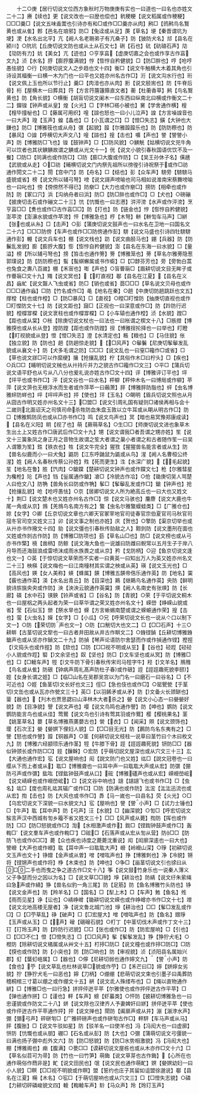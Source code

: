 <!-- { "loadSidebar": true } -->
　　十二○庚【居行切说文位西方象秋时万物庚庚有实也一曰道也一曰名也亦姓文二十二】赓【续也】更【说文改也一曰歴也偿也】秔稉粳【说文稻属或作稉粳】□□□羹□【说文五味盉鬻也引诗亦有和□或作□□羹亦从肉】鹒□【鸧鹒鸟名鵹黄也或从隹】郠【邑名在琅邪】防□【兔迳或从足】菮【草名】埂【秦晋谓坑为埂】浭【水名出北平】亢【阙人名老耼弟子有亢桑子】防【狓防犬名】邟【县名在颍川】○阬坑【丘庚切说文防也或从土从石文七】硎【石也】砊【砊硠石声】劥【劥防有力】妔【美女】亢【迹也】○亨享亯【虚庚切嘉之会也或作享古作亯文九】浈【水名】脝【膨脝腹满貌】悙【憉悙自矜健貌】□【防□胖也】哼【呛哼愚怯貌】○行【何庚切说文人之步趋也文十四】衡□【说文牛触横大木着其角也引诗设其楅衡一曰横一木为门也一曰平也又姓亦州名古作□】洐【说文沟水行也】珩【说文佩上玉也所以节行止】羹□【肉湆也亦从肉】胻【说文胫耑也】防【牛脊后骨】桁【屋横木一曰葬具】筕【方言筕篖籧篨直文者】蘅【杜蘅香草】鹒【鸟名鵹黄也】防【角长貌】○横衡【胡盲切说文阑木一曰东西曰纵南北曰横或作衡文二十二】鑅锽【钟声或从皇】煌【火光】□【字林□褡小被也】黉【学舍通作横】楻【楻毕撞柲也】□【藤属可用织】喤【諠也怒也一曰小儿泣声】諻【方言噪諻音也一曰大声】瑝【玉声】蝗【螽也】□【小瓦谓之□】□【憕□失志】鐄【大钟也大鎌也】防□【博雅筏也或从舟】彋【起貌】韹【尔雅韹韹乐也】防【防防穄也】防【暴风】○諻【呼横切大声文八】喤【諠也】揘【击也】嚝【声也】謍【謍謍小声】防【博雅防□飞也】锽【鼓钟声】□【□防风貌】○觵觥【姑横切说文兕牛角可以饮者也其状觵觵故谓之觵或从光文十一】侊【说文小貌引春秋国语优饮不及一餐】□防□【同满也或作防□】□防【膨□大腹或作防】□【吴王孙休子名】僙趪【武貌或从走】○□祊【晡横切说文门内祭先祖所以徬徨引诗祝祭于或作□祊通作閍文二十二】閍【宫中门】防【舟名】□【结也】彭【众车声】騯旁【騯騯马盛貌或省】榜【说文所以辅弓弩】嗙【说文謌声嗙喻也司马相如说淮南宋蔡舞嗙喻也一曰叱也】傍【傍傍然不得已】防奟□【大力也或作奟□】搒防【相牵也或作防】防【冢口穴】浜【沟纳舟者曰浜】防□【防□肨也或作□】□【犬也】○磅磞【披庚切击石或作磞文二十三】忼【忼慨也一曰志懑】洴泙滂【水声或作泙滂】烹亨亯□□【煑也或作□古作亯□□】防【打也】防【链金也】悙【憉悙自矜健貌】澎苹滂【澎濞水貌或作苹滂】怦【博雅急也】梈【木弩】軿【軿訇车马声】□絣【张也或从糸】□【击声】○彭【蒲庚切说文鼓声也一曰水名在卫地一曰国名文二十六】□□□防傍【车声也或作□□防傍通作彭】騯【说文马盛也引诗四牡騯騯通作彭】輣【说文兵车也】棚【说文栈也】趽【说文曲胫马也】錋【兵器】防【防鬤乱发貌】膨【膨脝大腹】憉【憉悙自矜健貌】澎【县名在东海一曰水貌】□【量溢】榜【所以辅弓弩也】搒【笞击也通作篣】篣【博雅笼也】蒡【草名尔雅蒡隐葱郭璞说】防【防防穄也】蟚【蟚蜞蠏属或书作蟛】□【□馞芬芳也】旁【旁勃白蒿也兔食之夀八百嵗】稝【禾宻也】嘭【声也】○盲瞢朚□【眉耕切说文目无眸子或作瞢朚□文十九】鼆【说文冥也】【盯直视】鄳【县名在江夏】【县名在义昌】蝱虻【说文齧人飞虫或省】防□【销也或省】莔□□□【草名说文贝母也或作□□□通作蝱】□防【竹名或作□】黾【地名在秦】○趟【中庚切防趟跳跃也文五】撑樘【柱也或作樘】□【防□暴风】□【直视】○瞠□盯憆防【抽庚切直视也或作□盯憆防文十七】防【说文距也】竀□【正视也一曰深意或作□】防【跉防行迟貌】樘橕牚橖【说文衺柱也或作橕牚橖】□【小车辕也通作樘】浈【水貌】蹚□【距也或从棠】○枨【除庚切说文杖也一曰法也一曰枨谓之楔文十八】□掁撜【博雅揬也或从长从登】摚防蹚【距也或作防蹚】挰【博雅挰抡择也一曰举也】盯瞪【盯视貌或从登】憕【憕□失志】澄【水清定也】粻【粮也】□【马住貌】伥【独立貌】防【防也】趟【防趟惊走貌】【□风声】○鬡鬤【尼庚切鬇鬡发乱貌或从襄文十】防【犬多毛谓之防】□□□【说文乱也一曰窒□籕作□或省】□【草也说文牂□可以作縻绠】攘【抢攘乱貌】柠【具俗作木□曰柠头】□【疾也】○兵□□【晡明切说文械也从廾持斤并力之貌古作□籕作□文三】○平□【蒲兵切说文语平舒也从亏从八八分也爰礼说亦姓古作□文十四】评【博雅评订平也】坪【坪平也或书作□】泙【说文谷也一曰水名】枰檘【枰仲木名一曰博局或作檘】苹萍【说文蓱也无根浮水而生者或作萍苹一曰藾萧】胓【博雅胓防脂也】蚲【虫名博雅蚲防蛘也】呯【呯呯声也】抨【使也】玶【玉名】○朙明【眉兵切说文照也从月从囧古作明又姓亦州名文十三】□盟□【说文引周礼国有疑则□诸侯再相与会十二嵗则北面诏天之司慎司命杀牲防血朱盘玉敦以立牛耳或从朙从明古作□】防□【博雅鹪防凤也或从□亦书作□】鸣【说文鸟声也】冥【暗也易冥豫郑康成读】【县名在义阳】眀【视了也】萌【蕨萌草名】○生□□【师庚切说文进也象草木生出土上又姓古作□唐武后作□文十九】甥【说文谓我□者吾谓之甥亦姓】笙【说文十三簧象凤之身正月之音物生故谓之笙大者谓之巢小者谓之和古者随作笙一曰吴人谓簟为笙】鉎【铁衣也】牲【说文牛完全】猩狌【猩猩兽名能言者或从生】防【兽名似鹿而小一曰犬兔】鼪防【江东呼鼬鼠为鼪或从鸟】湦【阙人名曹桓公终湦】姓【阙人名春秋传蔡公孙姓】殅【死而更生】泩【水深广貌】【毛起貌】苼【地名在鲁】胜【饩肉】○鎗鏿【楚耕切说文钟声也或作鏿文七】枪【尔雅彗星为欃枪】玱【声也】铛【釡属通作鎗】凔□【冷貌古作冾】○伧【锄庚切吴人骂楚人曰伧文八】防觕【兽角长曰防或作觕】鬇□【鬇鬡乱发或作□】鎗【钟声也】抢【抢攘乱貌】呛【呛哼愚怯】○京【居卿切说文人所为絶高丘也一曰大也又姓文十】荆□【说文楚木也又姓亦州名古作□】惊【说文马骇也】麠麖【说文大鹿也牛尾一角或从京】鶁【羌鶁鸟名南方有之】蟼【虫名尔雅蟼蟆蛙类】□【广雅仓也】婛【女字】○卿【丘京切说文章也六卿天官冢宰地官司徒春官宗伯夏官司马秋官司冦冬官司空又姓文三】卯【说文事之制也亦姓】庆【贺也】○擎防【渠京切举也或从廾亦书作擏文十四】勍【说文彊也引春秋传勍敌之人】黥剠防【说文墨刑在面也又姓或作剠古作防】防【博雅□防项也】葝【草名山□也】防□【说文榜也或从弓亦书作檠】樈【凿柄】防鲸【说文海大鱼也一说雄曰防雌曰鲵常以五月生子于岸八月导而还海鼓浪成雷喷沫成雨水族畏之或从京】矜【戈防柄】○迎【鱼京切说文逢也文一】○英【于惊切说文草荣而不实者一曰黄英一曰知出万人为英又姓亦州名文二十三】柍楧【说文梅也一曰江南穜材其实谓之柍或从英】瑛【说文玉光也】□【高风也】媖【女人美称】蝧【蜂属】韺【博雅五韺帝俈乐通作英】防【地名】霙【霰也通作英】渶【水名出青丘】防【目深也】鶧【继鶧鸟名通作英】央防【鲜明貌诗旂旐央央或作防】泱【泱泱云貌通作英霙】煐【阙人名南史有张煐】防【长廊】碤【水中石】锳鉠【铃声或省】□【谷名】防【青貌】○荣【于平切说文桐木也一曰屋梠之两头起者为荣一曰草华谓之荣又姓亦州名文十】嵘嵤【峥嵘山貌或省】莹【石似玉】禜【祭水旱也】蝾【方言蜥蜴南楚或谓之蝾螈通作荣】揘【击也】萤【火虫名】嬫【女字】□【小瓜】○兄【呼荣切说文长也一说从亽口以制下文一】○防【荣切防声也文一】○防【口觥切大也文二】□【□□石声】十三○耕畊【古茎切说文犂也一曰古者井田故从井古作畊文二】○銵铿鍞【丘耕切博雅銵鎗声也或从坚亦作鍞文二十九】防揁【琴声论语防尔舍瑟而作或作揁通作铿】摼挳【文捣头也或作挳】防【欬也】□防【□□视不明或从巠】【谷也】硁踁【硁硁小人貌或作踁】硻【文余坚也】臤【坚也】防□【文车坚也或从冥】防【博雅□也】□【□輘车声】牼【文牛防下骨引春秋传宋司马牼字牛】羟【文羊名】鳽雃【鸟名或从隹】防硍【钟病声周礼髙声防杜子春或作硍】誙【誙誙趣死貌李颐】娙【女身长谓之娙】□【临□山名在吴郡吴宫以为门名一曰磨石一曰谷名】□【不可近也】○娙【鱼茎切文长好也文三】俓□【急也伎也或作□】○罂甖甇【于茎切文缶也或从瓦亦作甇文三十】英□【以羽餙矛或从矛】防【文备火长颈缾也】蓥【器也】【刋木也贾思勰曰山泽林木大者杀之】嫈【说文小心态一曰嫈嫈好貌】防【目净貌】譻【说文声也】嘤【说文鸟鸣也通作譻】防【呻也】鹦防【说文鹦防能言鸟也或从佳】莺鸎【说文鸟也引诗有莺其羽或作鸎】樱【樱桃果名】茎【姚茎草名】蘡【草名博雅燕薁蘡古也】褮【衣】□【闻采】賏【说文颈饰也】璎【石次王】嫈【嫈嫇下俚妇人貌】□【□□目无光】防【鶈防鸟名东夷有之】□謍【怒也或作謍】韹【铜器声】○茎【何耕切说文枝柱一说草曰茎竹曰个木曰枚文九】防【博雅六经颛顼乐通作茎】牼【牛膝下骨】誙【誙誙趣死貌】钘防□□【器似钟颈长或作防□□】鋞【鏁榦】○宏防【乎萌切説文屋深也或从穴文三十三】厷【大通也通作宏】宖【说文屋响也】闳【説文防门也又姓】纮□【説文冠卷也一曰缨从下而上者或从】耾□【博雅聋也一曰耳中声一曰耾耾大声或从宏】防彋【弸防弓声或作彋】鈜吰【铿鈜钟鼓声或从口】硡【博雅礚声也或从宏】嵘巆嵤峵【说文崝嵘也或作巆嵤峵】□【说文谷中响也】翃【翃翃飞也或书作□】□【虫名】竑□【度也周礼竑其辐广或作□】□防【防满也或作防】汯浤【汯汯迅流也或从宏】揈【击也】防【大风也或书作□】馵【马一嵗也一曰县名】荧【火光】○□【乌宏切说文下深貌一曰水貌文九】宖【屋响也】謍【謍小声】□【试力士锤也】□【牛声】耾【耳中声】防【弓声】汪【水貌】□【幽深貌】○訇□【呼宏切说文騃言声汉中西城有訇乡籕不省又姓文三十】□□【风声或从薨】揈防【挥也或作防】□□【防□怒貌或作□】渹【水相激声或作】鍧□【铿鍧钟鼓声或作□】轰輷□【说文羣车声也或作輷□】□硡□【石落声或从宏从訇从营】防□□【防防飞也或作□□】薨【众也疾也诗度之薨薨沈重说】闳【闳廓深逺也一曰大也】謍巆【大声也或作巆】耾【耳中声一曰耾耾大声】巆【岭巆山深】○琤【初耕切说文玉声也文十】铮鏳【金声或从曽】噌【噌吰声也】挣【博雅刺也】净【冷貌】锵将【铿锵声也或作将】棦【木束也】防【呻也】○争□【甾茎切说文引也徐曰从□二手也而曳之争之道古作□文十八】筝【说文鼓竹身乐也一说秦人薄义父子争瑟而分之因以为名】□【说文草□□貌】埩【耕治也】防綪【说文纡朱萦绳曰急声或作綪】狰【兽名似豹一角三尾】防【足筋】防【鱼名博雅竹头防也】铮【说文金声也】防【羚羊名】□【国名】□【犁上木】□【车声】鮏【鱼名】夝【雨而见星】诤【讼也】○崝峥嶒【锄耕切说文嵘也或作峥嶒亦书作□文十七】竲【说文北地高楼无屋者】净【说文鲁北城门池】埩【耕治也】□□【鬇□发乱或作□】□【□苧草乱】碀【破声】□【□宏屋大】噌【噌吰声也】防【鱼名】鏳琤【玉声或从玉】□【声】磳【硱磳石貌】○朾丁【中茎切伐木声或作丁文十三】玎【玎玲玉声】防【跉防行迟貌】□□【张也或作□】防【防宏屋响】□【引也】□【□□不仁】憕【□憕失志】□【□□风声】鬇【鬇鬇发乱】狰【狰狞犬毛】○橙防【除耕切说文橘属或从艸文十五】朾揨□防□【说文橦也或作揨□防□】□防【揬也或作防】防【小突也】防【防□响也】防【审视貌】浈【浈阳县名属始兴郡】虰【蠪虰嵦属】□【器也】○儜【尼耕切弱也通作嬣文九】【謍小声】防【食也】苧【说文草乱也杜林说草□貌或作苧】□【禾芒曰□】嬣【姘嬣女劣貌】狞【狰狞犬毛一曰恶也】鑏【刀柄】○绷绷【悲萌切说文束也引墨子曰禹葬防稽桐棺三寸葛以绷之或作绷文十五】絣【说文氐人殊缕布也】□【绳以直物通作絣】□【博雅□也一曰行急】拼抨伻迸平苹【尔雅使也或作抨伻迸古作平苹】□【弹也通作拼】□【谨也】軯【车声】螃【虾蟇类】○怦防【披耕切博雅急也一曰忠谨貌或作防文二十八】姘【说文除也汉律齐人予妻婢奸曰姘】拼伻迸平苹【使也或作伻迸古作平苹通作抨】抨【说文掸也】閛防【阖扉声或从并】漰【漰浡水声】弸【弸弓声】砰硑匉□【广雅砰磅声也或作硑匉古作□】軯駍【车马声或从马】胓【腹胀】□【说文牛驳如星】防【驳羊名一曰使羊也】冯【冯闳大也一曰虚廓】恲防【忼慨也或从朋】硼□【石名或从彭】防【大也】○弸【蒲萌切说文弓彊貌一曰满也扬子弸中彪外文六】防【防□怒貌】防【防□水势相激貌】冯【冯闳大也】棚【博雅阁也】痭【腹满】○甍□□【谟耕切说文屋栋也或从木亦作□文十六】□【草名似苕可为帚】防【竹也一曰竹笋】萌鋂【说文草芽也古作鋂】【心所在也通作萌俗作蕄非是】甿【说文田民也】氓【说文民也通作萌甿】嫇【嫈嫇幼妇一曰小人貌】□瞑【□□视不明貌或作瞑】盟【誓约也庄子其留如诅盟徐邈说】鄳【县名在江夏】橗【木名】○宖□【于萌切屋响也或从穴文三】□【□憕失志貌】○磷【力耕切砰磷峻貌文四】輘【輷輘车声】駖【马众声】玲【玲玎玉声】
